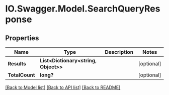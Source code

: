 # IO.Swagger.Model.SearchQueryResponse
## Properties

Name | Type | Description | Notes
------------ | ------------- | ------------- | -------------
**Results** | **List&lt;Dictionary&lt;string, Object&gt;&gt;** |  | [optional] 
**TotalCount** | **long?** |  | [optional] 

[[Back to Model list]](../README.md#documentation-for-models) [[Back to API list]](../README.md#documentation-for-api-endpoints) [[Back to README]](../README.md)

